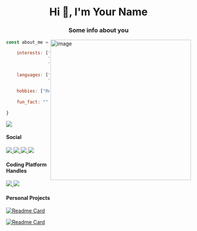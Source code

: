 <h1 align="center">Hi 👋, I'm Your Name</h1>
<h3 align="center">Some info about you</h3>

<img hight="300" width="383" alt="image" align="right" src="https://github.com/sarveshspatil111/demo-profile/blob/main/demo-user.jpg">

```javascript
const about_me = {

    interests: ["Problem Solving", "Data Structures", 
                "Algorithms", "Machine Learning", 
                "Learning about new technologies"],
    
    languages: ["C", "C++", "HTML5", "CSS3", 
                "JavaScript"],
                
    hobbies: ["Reading", "Listening to Music"],
    
    fun_fact: ""
    
}
```

![](https://github-readme-streak-stats.herokuapp.com?user=sarveshspatil111&theme=radical&hide_border=true)


#### Social
<a href='https://www.linkedin.com/in/username/' target='_blank' rel='noopener' rel='noreferrer'>
    <img src='https://img.shields.io/static/v1?label=&message=username&color=ab215d&logo=linkedin&logoColor=ffffff' />
  </a>
<a href='https://twitter.com/username' target='_blank' rel='noopener' rel='noreferrer'>
    <img src='https://img.shields.io/static/v1?label=&message=username&color=ab215d&logo=twitter&logoColor=fff' />
  </a>
<a href='https://img.shields.io/static/v1?label=&message=uer.name@outlook.com&color=ab215d&logo=microsoftoutlook&logoColor=fff' target='_blank' rel='noopener' rel='noreferrer'>
    <img src='https://img.shields.io/static/v1?label=&message=user.name@outlook.com&color=ab215d&logo=microsoftoutlook&logoColor=fff' />
  </a>
<a href='https://img.shields.io/static/v1?label=&message=username@gmail.com&color=ab215d&logo=gmail&logoColor=fff' target='_blank' rel='noopener' rel='noreferrer'>
    <img src='https://img.shields.io/static/v1?label=&message=username@gmail.com&color=ab215d&logo=gmail&logoColor=fff' />
  </a>


#### Coding Platform Handles

<a href='https://codechef.com/username/' target='_blank' rel='noopener' rel='noreferrer'>
    <img src='https://img.shields.io/static/v1?label=&message=username&color=gray&style=plastic-square&logo=codechef' />
  </a>
<a href='https://codeforces.com/username/' target='_blank' rel='noopener' rel='noreferrer'>
    <img src='https://img.shields.io/static/v1?label=&message=username&color=gray&style=plastic-square&logo=codeforces' />
  </a>


#### Personal Projects

[![Readme Card](https://github-readme-stats.vercel.app/api/pin/?username=sarveshspatil111&repo=django-blog&theme=radical&hide_border=true)](https://github.com/sarveshspatil111/django-blog)

[![Readme Card](https://github-readme-stats.vercel.app/api/pin/?username=sarveshspatil111&repo=django-blog&theme=radical&hide_border=true)](https://github.com/sarveshspatil111/django-blog)


